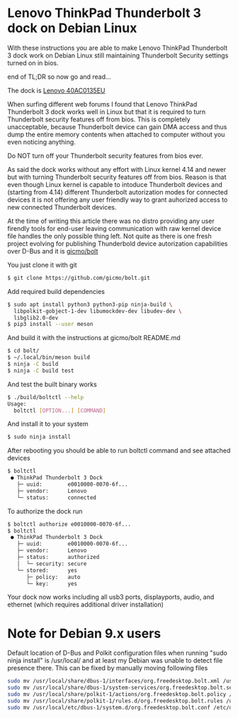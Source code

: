 # Lenovo ThinkPad Thunderbolt 3 dock on Debian Linux

With these instructions you are able to make Lenovo ThinkPad Thunderbolt 3 dock work on Debian Linux still maintaining Thunderbolt Security settings turned on in bios.

end of TL;DR so now go and read...

The dock is [Lenovo 40AC0135EU](https://support.lenovo.com/fi/en/solutions/acc100356)

When surfing different web forums I found that Lenovo ThinkPad Thunderbolt 3 dock works well in Linux but that it is required to turn Thunderbolt security features off from bios. This is completely unacceptable, because Thunderbolt device can gain DMA access and thus dump the entire memory contents when attached to computer without you even noticing anything.

Do NOT turn off your Thunderbolt security features from bios ever.

As said the dock works without any effort with Linux kernel 4.14 and newer but with turning Thunderbolt security features off from bios. Reason is that even though Linux kernel is capable to intoduce Thunderbolt devices and (starting from 4.14) different Thunderbolt autorization modes for connected devices it is not offering any user friendly way to grant auhorized access to new connected Thunderbolt devices.

At the time of writing this article there was no distro providing any user firendly tools for end-user leaving communication with raw kernel device file handles the only possible thing left. Not quite as there is one fresh project evolving for publishing Thunderbold device autorization capabilities over D-Bus and it is [gicmo/bolt](https://github.com/gicmo/bolt)

You just clone it with git
```bash
$ git clone https://github.com/gicmo/bolt.git
```

Add required build dependencies
```bash
$ sudo apt install python3 python3-pip ninja-build \
  libpolkit-gobject-1-dev libumockdev-dev libudev-dev \
  libglib2.0-dev
$ pip3 install --user meson
```

And build it with the instructions at gicmo/bolt README.md
```bash
$ cd bolt/
$ ~/.local/bin/meson build
$ ninja -C build
$ ninja -C build test
```

And test the built binary works
```bash
$ ./build/boltctl --help
Usage:
  boltctl [OPTION...] [COMMAND]
```

And install it to your system
```bash
$ sudo ninja install
```

After rebooting you should be able to run boltctl command and see attached devices
```bash
$ boltctl 
 ● ThinkPad Thunderbolt 3 Dock
   ├─ uuid:        e0010000-0070-6f...
   ├─ vendor:      Lenovo
   └─ status:      connected
```

To authorize the dock run
```bash
$ boltctl authorize e0010000-0070-6f...
$ boltctl 
 ● ThinkPad Thunderbolt 3 Dock
   ├─ uuid:        e0010000-0070-6f...
   ├─ vendor:      Lenovo
   ├─ status:      authorized
   │  └─ security: secure
   └─ stored:      yes
      ├─ policy:   auto
      └─ key:      yes

```

Your dock now works including all usb3 ports, displayports, audio, and ethernet (which requires additional driver installation)

# Note for Debian 9.x users

Default location of D-Bus and Polkit configuration files when running "sudo ninja install" is /usr/local/ and at least my Debian was unable to detect file presence there. This can be fixed by manually moving following files
```bash
sudo mv /usr/local/share/dbus-1/interfaces/org.freedesktop.bolt.xml /usr/share/dbus-1/interfaces/
sudo mv /usr/local/share/dbus-1/system-services/org.freedesktop.bolt.service /usr/share/dbus-1/system-services/
sudo mv /usr/local/share/polkit-1/actions/org.freedesktop.bolt.policy /usr/share/polkit-1/actions/
sudo mv /usr/local/share/polkit-1/rules.d/org.freedesktop.bolt.rules /usr/share/polkit-1/rules.d/
sudo mv /usr/local/etc/dbus-1/system.d/org.freedesktop.bolt.conf /etc/dbus-1/system.d/
```
